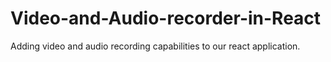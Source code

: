 # Video-and-Audio-recorder-in-React
Adding video and audio recording capabilities to our react application.
